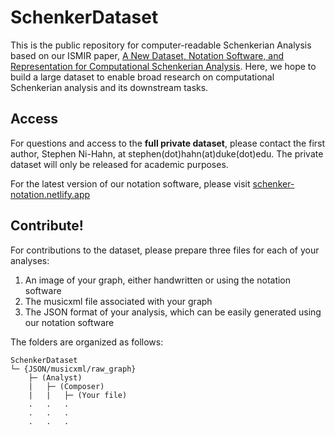 # SchenkerDataset

This is the public repository for computer-readable Schenkerian Analysis based on our ISMIR paper, [A New Dataset, Notation Software, and Representation for Computational Schenkerian Analysis](https://ismir2024program.ismir.net/poster_367.html#paper). Here, we hope to build a large dataset to enable broad research on computational Schenkerian analysis and its downstream tasks.

## Access

For questions and access to the **full private dataset**, please contact the first author, Stephen Ni-Hahn, at stephen(dot)hahn(at)duke(dot)edu. The private dataset will only be released for academic purposes.

For the latest version of our notation software, please visit [schenker-notation.netlify.app](schenker-notation.netlify.app)

## Contribute!

For contributions to the dataset, please prepare three files for each of your analyses:
1. An image of your graph, either handwritten or using the notation software
2. The musicxml file associated with your graph
3. The JSON format of your analysis, which can be easily generated using our notation software

The folders are organized as follows:
```
SchenkerDataset
└─ {JSON/musicxml/raw_graph} 
    ├─ (Analyst)
    |   ├─ (Composer)
    |   |   ├─ (Your file)
    .   .   .
    .   .   .
    .   .   .
```